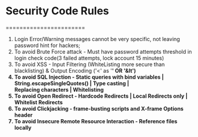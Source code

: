 # Security Code Rules
=======================
1. Login Error/Warning messages cannot be very specific, not leaving password hint for hackers;
2. To avoid Brute Force attack - Must have password attempts threshold in login check code(3 failed attempts, lock account 15 minutes)
3. To avoid XSS - Input Filtering (WhiteListing more secure than blacklisting) & Output Encoding ('<' as '<b>' OR '&lt')
4. To avoid SQL Injection - Static queries with bind variables | String.escapeSingleQuotes() | Type casting |<br/>
                            Replacing characters | Whitelisting
5. To avoid Open Redirect - Hardcode Redirects | Local Redirects only | Whitelist Redirects
6. To avoid Clickjacking - frame-busting scripts and X-frame Options header
7. To avoid Insecure Remote Resource Interaction - Reference files locally
